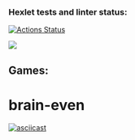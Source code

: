 ### Hexlet tests and linter status:

[![Actions Status](https://github.com/hsifananab/frontend-project-44/workflows/hexlet-check/badge.svg)](https://github.com/hsifananab/frontend-project-44/actions)

<a href="https://codeclimate.com/github/hsifananab/frontend-project-44/maintainability"><img src="https://api.codeclimate.com/v1/badges/14914a23c298e4c6b81a/maintainability" /></a>


## Games:

# brain-even

[![asciicast](https://asciinema.org/a/pSfOYDBNZZ2gZkicb94TS6jSd.svg)](https://asciinema.org/a/pSfOYDBNZZ2gZkicb94TS6jSd)
